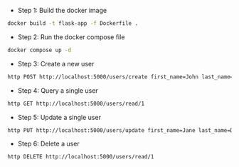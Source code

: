 * Step 1: Build the docker image

```bash
docker build -t flask-app -f Dockerfile .
```

* Step 2: Run the docker compose file

```bash
docker compose up -d
```

* Step 3: Create a new user

```bash
http POST http://localhost:5000/users/create first_name=John last_name=Doe email=john@doe.com
```

* Step 4: Query a single user

```bash
http GET http://localhost:5000/users/read/1 
```


* Step 5: Update a single user

```bash
http PUT http://localhost:5000/users/update first_name=Jane last_name=Doe email=jane@doe.com
```

* Step 6: Delete a user

```bash
http DELETE http://localhost:5000/users/read/1 
```
